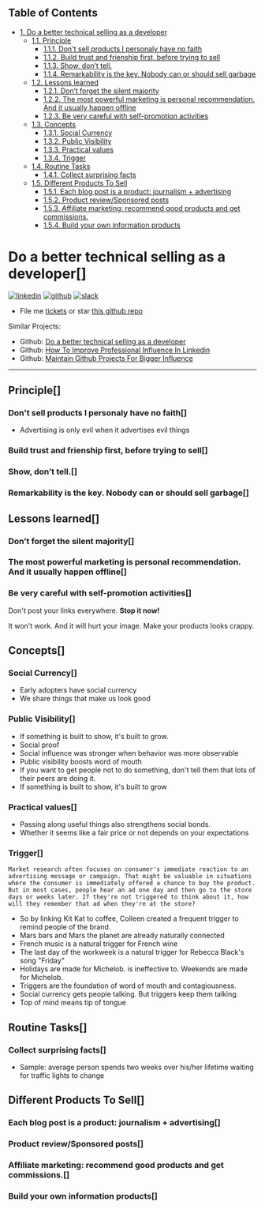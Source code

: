 <div id="table-of-contents">
<h2>Table of Contents</h2>
<div id="text-table-of-contents">
<ul>
<li><a href="#sec-1">1. Do a better technical selling as a developer</a>
<ul>
<li><a href="#sec-1-1">1.1. Principle</a>
<ul>
<li><a href="#sec-1-1-1">1.1.1. Don't sell products I personaly have no faith</a></li>
<li><a href="#sec-1-1-2">1.1.2. Build trust and frienship first, before trying to sell</a></li>
<li><a href="#sec-1-1-3">1.1.3. Show, don’t tell.</a></li>
<li><a href="#sec-1-1-4">1.1.4. Remarkability is the key. Nobody can or should sell garbage</a></li>
</ul>
</li>
<li><a href="#sec-1-2">1.2. Lessons learned</a>
<ul>
<li><a href="#sec-1-2-1">1.2.1. Don’t forget the silent majority</a></li>
<li><a href="#sec-1-2-2">1.2.2. The most powerful marketing is personal recommendation. And it usually happen offline</a></li>
<li><a href="#sec-1-2-3">1.2.3. Be very careful with self-promotion activities</a></li>
</ul>
</li>
<li><a href="#sec-1-3">1.3. Concepts</a>
<ul>
<li><a href="#sec-1-3-1">1.3.1. Social Currency</a></li>
<li><a href="#sec-1-3-2">1.3.2. Public Visibility</a></li>
<li><a href="#sec-1-3-3">1.3.3. Practical values</a></li>
<li><a href="#sec-1-3-4">1.3.4. Trigger</a></li>
</ul>
</li>
<li><a href="#sec-1-4">1.4. Routine Tasks</a>
<ul>
<li><a href="#sec-1-4-1">1.4.1. Collect surprising facts</a></li>
</ul>
</li>
<li><a href="#sec-1-5">1.5. Different Products To Sell</a>
<ul>
<li><a href="#sec-1-5-1">1.5.1. Each blog post is a product: journalism + advertising</a></li>
<li><a href="#sec-1-5-2">1.5.2. Product review/Sponsored posts</a></li>
<li><a href="#sec-1-5-3">1.5.3. Affiliate marketing: recommend good products and get commissions.</a></li>
<li><a href="#sec-1-5-4">1.5.4. Build your own information products</a></li>
</ul>
</li>
</ul>
</li>
</ul>
</div>
</div>


# Do a better technical selling as a developer<a id="sec-1" name="sec-1">[]</a>

<a href="https://www.linkedin.com/in/dennyzhang001"><img src="https://www.dennyzhang.com/wp-content/uploads/sns/linkedin.png" alt="linkedin" /></a>
<a href="https://github.com/DennyZhang"><img src="https://www.dennyzhang.com/wp-content/uploads/sns/github.png" alt="github" /></a>
<a href="https://www.dennyzhang.com/slack"><img src="https://www.dennyzhang.com/wp-content/uploads/sns/slack.png" alt="slack" /></a>

-   File me [tickets](<https://github.com/DennyZhang/developer-technical-selling/issues>) or star [this github repo](<https://github.com/DennyZhang/developer-technical-selling>)

Similar Projects:  

-   Github: [Do a better technical selling as a developer](https://github.com/DennyZhang/developer-technical-selling)
-   Github: [How To Improve Professional Influence In Linkedin](https://github.com/DennyZhang/linkedin-grow-influence)
-   Github: [Maintain Github Projects For Bigger Influence](https://github.com/DennyZhang/maintain-github-repos)

---

## Principle<a id="sec-1-1" name="sec-1-1">[]</a>

### Don't sell products I personaly have no faith<a id="sec-1-1-1" name="sec-1-1-1">[]</a>

-   Advertising is only evil when it advertises evil things

### Build trust and frienship first, before trying to sell<a id="sec-1-1-2" name="sec-1-1-2">[]</a>

### Show, don’t tell.<a id="sec-1-1-3" name="sec-1-1-3">[]</a>

### Remarkability is the key. Nobody can or should sell garbage<a id="sec-1-1-4" name="sec-1-1-4">[]</a>

## Lessons learned<a id="sec-1-2" name="sec-1-2">[]</a>

### Don’t forget the silent majority<a id="sec-1-2-1" name="sec-1-2-1">[]</a>

### The most powerful marketing is personal recommendation. And it usually happen offline<a id="sec-1-2-2" name="sec-1-2-2">[]</a>

### Be very careful with self-promotion activities<a id="sec-1-2-3" name="sec-1-2-3">[]</a>

Don't post your links everywhere. ****Stop it now!****  

It won't work. And it will hurt your image. Make your products looks crappy.  

## Concepts<a id="sec-1-3" name="sec-1-3">[]</a>

### Social Currency<a id="sec-1-3-1" name="sec-1-3-1">[]</a>

-   Early adopters have social currency
-   We share things that make us look good

### Public Visibility<a id="sec-1-3-2" name="sec-1-3-2">[]</a>

-   If something is built to show, it's built to grow.
-   Social proof
-   Social influence was stronger when behavior was more observable
-   Public visibility boosts word of mouth
-   If you want to get people not to do something, don't tell them that lots of their peers are doing it.
-   If something is built to show, it's built to grow

### Practical values<a id="sec-1-3-3" name="sec-1-3-3">[]</a>

-   Passing along useful things also strengthens social bonds.
-   Whether it seems like a fair price or not depends on your expectations

### Trigger<a id="sec-1-3-4" name="sec-1-3-4">[]</a>

    Market research often focuses on consumer's immediate reaction to an advertising message or campaign. That might be valuable in situations where the consumer is immediately offered a chance to buy the product. But in most cases, people hear an ad one day and then go to the store days or weeks later. If they're not triggered to think about it, how will they remember that ad when they're at the store?

-   So by linking Kit Kat to coffee, Colleen created a frequent trigger to remind people of the brand.
-   Mars bars and Mars the planet are already naturally connected
-   French music is a natural trigger for French wine
-   The last day of the workweek is a natural trigger for Rebecca Black's song "Friday"
-   Holidays are made for Michelob. is ineffective to. Weekends are made for Michelob.
-   Triggers are the foundation of word of mouth and contagiousness.
-   Social currency gets people talking. But triggers keep them talking.
-   Top of mind means tip of tongue

## Routine Tasks<a id="sec-1-4" name="sec-1-4">[]</a>

### Collect surprising facts<a id="sec-1-4-1" name="sec-1-4-1">[]</a>

-   Sample: average person spends two weeks over his/her lifetime waiting for traffic lights to change

## Different Products To Sell<a id="sec-1-5" name="sec-1-5">[]</a>

### Each blog post is a product: journalism + advertising<a id="sec-1-5-1" name="sec-1-5-1">[]</a>

### Product review/Sponsored posts<a id="sec-1-5-2" name="sec-1-5-2">[]</a>

### Affiliate marketing: recommend good products and get commissions.<a id="sec-1-5-3" name="sec-1-5-3">[]</a>

### Build your own information products<a id="sec-1-5-4" name="sec-1-5-4">[]</a>
